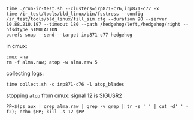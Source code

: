 ```
time ./run-ir-test.sh --clusters=irp871-c76,irp871-c77 -x
time /ir_test/tools/bld_linux/bin/fsstress --config /ir_test/tools/bld_linux/fill_sim.cfg --duration 90 --server 10.88.210.197 --timeout 180 --path /hedgehog/left,/hedgehog/right --nfsdtype SIMULATION
purefs snap --send --target irp871-c77 hedgehog
```

in cmux:
```
cmux -na
rm -f alma.raw; atop -w alma.raw 5
```

collecting logs:
```
time collect.sh -c irp871-c76 -l atop_blades
```

stopping `atop` from cmux:
signal 12 is SIGUSR2
```
PP=$(ps aux | grep alma.raw | grep -v grep | tr -s ' ' | cut -d' ' -f2); echo $PP; kill -s 12 $PP
```